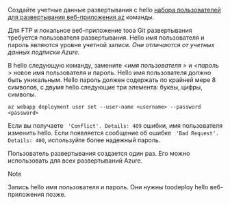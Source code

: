 Создайте учетные данные развертывания с hello [набора пользователей для развертывания веб-приложения az](/cli/azure/webapp/deployment/user#set) команды.

Для FTP и локальное веб-приложение tooa Git развертывания требуется пользователя развертывания. Hello имя пользователя и пароль являются уровне учетной записи. _Они отличаются от учетных данных подписки Azure._

В hello следующую команду, замените  *\<имя пользователя >* и  *\<пароль >* новое имя пользователя и пароль. Hello имя пользователя должно быть уникальным. Hello пароль должен содержать по крайней мере 8 символов, с двумя hello следующие три элемента: буквы, цифры, символы. 

```azurecli-interactive
az webapp deployment user set --user-name <username> --password <password>
```

Если вы получаете ` 'Conflict'. Details: 409` ошибки, имя пользователя изменить hello. Если появляется сообщение об ошибке ` 'Bad Request'. Details: 400`, используйте более надежный пароль.

Пользователь развертывания создается один раз. Его можно использовать для всех развертываний Azure.

> [!NOTE]
> Запись hello имя пользователя и пароль. Они нужны toodeploy hello веб-приложения позже.
>
>